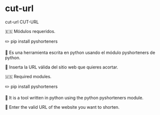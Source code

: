 # cut-url
cut-url
CUT-URL

🇪🇸 Módulos requeridos.

✏️ pip install pyshorteners


📃 Es una herramienta escrita en python usando el módulo pyshorteners de python.

📃 Inserta la URL válida del sitio web que quieres acortar.

🇺🇸 Required modules.

✏️ pip install pyshorteners


📃 It is a tool written in python using the python pyshorteners module.

📃 Enter the valid URL of the website you want to shorten.

